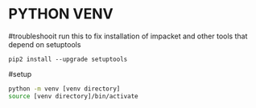 # PYTHON VENV
#troubleshooit
run this to fix installation of impacket and other tools that depend on setuptools
```
pip2 install --upgrade setuptools
```


#setup
```sh
python -m venv [venv directory]
source [venv directory]/bin/activate
```
